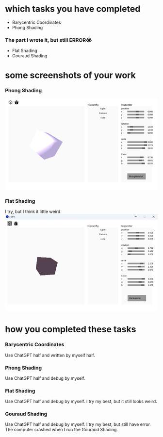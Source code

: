 # which tasks you have completed
- Barycentric Coordinates
- Phong Shading
### The part I wrote it, but still ERROR😭
- Flat Shading
- Gouraud Shading


# some screenshots of your work
### Phong Shading
![line.gif](./data/phong.gif)
### Flat Shading
I try, but I think it little weird.
![Screenshot](./data/flat.png)


# how you completed these tasks
### Barycentric Coordinates
Use ChatGPT half and written by myself half.
### Phong Shading
Use ChatGPT half and debug by myself.
### Flat Shading
Use ChatGPT half and debug by myself. I try my best, but it still looks weird. 
### Gouraud Shading
Use ChatGPT half and debug by myself. I try my best, but still have error. The computer crashed when I run the Gouraud Shading.
